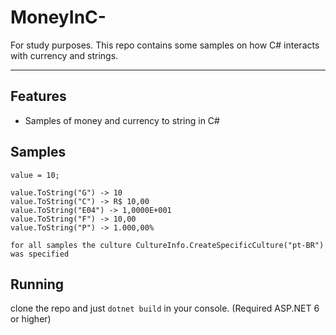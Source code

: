 # MoneyInC-

For study purposes. This repo contains some samples on how C# interacts with currency and strings.

<hr>

## Features

- Samples of money and currency to string in C#


## Samples

```
value = 10;

value.ToString("G") -> 10
value.ToString("C") -> R$ 10,00
value.ToString("E04") -> 1,0000E+001
value.ToString("F") -> 10,00
value.ToString("P") -> 1.000,00%

for all samples the culture CultureInfo.CreateSpecificCulture("pt-BR") was specified
```


## Running

clone the repo and just ``` dotnet build ``` in your console. (Required ASP.NET 6 or higher)
